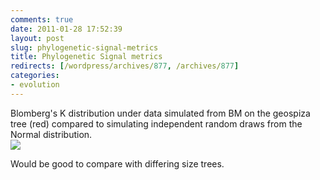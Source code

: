 ```yaml
---
comments: true
date: 2011-01-28 17:52:39
layout: post
slug: phylogenetic-signal-metrics
title: Phylogenetic Signal metrics
redirects: [/wordpress/archives/877, /archives/877]
categories:
- evolution
---
```


Blomberg's K distribution under data simulated from BM on the geospiza tree (red) compared to simulating independent random draws from the Normal distribution.  
![]( http://farm6.staticflickr.com/5256/5396480381_145d947577_o.png )


Would be good to compare with differing size trees.  



